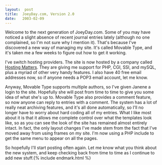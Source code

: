 ```yaml
---
layout:  post
title:  JoeyDay.com, Version 2.0
date:   2003-02-09
---
```


Welcome to the next generation of JoeyDay.com. Some of you may have noticed a slight absence of recent journal entries lately (although no one complained, so I'm not sure why I mention it). That's because I've discovered a new way of managing my site. It's called Movable Type, and it's taken me a few weeks to figure out how to get it working.

I've switch hosting providers. The site is now hosted by a company called [Hosting Matters](http://www.hostmatters.com). They are giving me support for PHP, CGI, SSI, and mySQL, plus a myriad of other very handy features. I also have 40 free email addresses now, so if anyone needs a POP3 email account, let me know.

Anyway, Movable Type supports multiple authors, so I've given Janene a login to the site. Hopefully she will post from time to time to give you some idea of what she's up to. Movable Type also provides a comment feature, so now anyone can reply to entries with a comment. The system has a lot of really neat archiving features, and it's all done automatically, so I'll no longer have to worry about hard coding all of my entries. What I like most about it is that it allows me complete control over what the templates look like, so as you can see the look of the site has remained almost entirely intact. In fact, the only layout changes I've made stem from the fact that I've moved away from using frames on my site. I'm now using a PHP include to get the same menu to appear on all the pages.

So hopefully I'll start posting often again. Let me know what you think about the new system, and keep checking back from time to time as I continue to add new stuff.{% include endmark.html %}